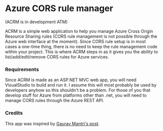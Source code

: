 Azure CORS rule manager
=======================

(ACRM is in development ATM)

ACRM is a simple web application to help you manage Azure Cross Origin Resource Sharing rules (CORS rule management is not possible through the Azure web interface at the moment). Since CORS rule setup is in most cases a one-time thing, there is no need to keep the rule management code within your project. This is where ACRM steps in as it gives you the ability to list/add/edit/remove CORS rules for Azure services.

### Requirements

Since ACRM is made as an ASP.NET MVC web app, you will need VisualStudio to build and run it. I assume this will most probably be used by developers anyhow so this shouldn't be a problem. For those of you that develop stuff for Azure from platforms other than .net, you will need to manage CORS rules through the Azure REST API.

### Credits

This app was inspired by [Gaurav Mantri's post](http://gauravmantri.com/2013/12/01/windows-azure-storage-and-cors-lets-have-some-fun/).